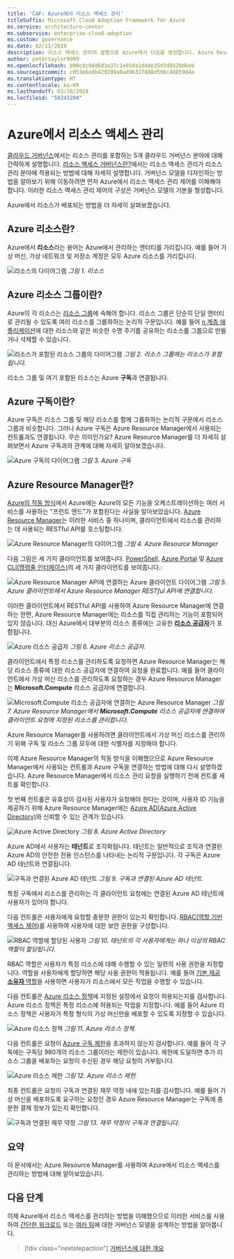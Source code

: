 ```yaml
---
title: 'CAF: Azure에서 리소스 액세스 관리'
titleSuffix: Microsoft Cloud Adoption Framework for Azure
ms.service: architecture-center
ms.subservice: enterprise-cloud-adoption
ms.custom: governance
ms.date: 02/11/2019
description: 리소스 액세스 관리의 설명으로 Azure에서 다음을 생성합니다. Azure Resource Manager, 구독, 리소스 그룹 및 리소스
author: petertaylor9999
ms.openlocfilehash: b98cdc94d6d3a37c1e65da1d4de35d5d9520d6eb
ms.sourcegitcommit: c053e6edb429299a0ad9b327888d596c48859d4a
ms.translationtype: HT
ms.contentlocale: ko-KR
ms.lasthandoff: 03/20/2019
ms.locfileid: "58243204"
---
```

# <a name="resource-access-management-in-azure"></a>Azure에서 리소스 액세스 관리

[클라우드 거버넌스](../overview.md)에서는 리소스 관리를 포함하는 5개 클라우드 거버넌스 분야에 대해 간략하게 설명합니다.  [리소스 액세스 거버넌스란?](overview.md)에서는 리소스 액세스 관리가 리소스 관리 분야에 적용되는 방법에 대해 자세히 설명합니다. 거버넌스 모델을 디자인하는 방법을 알아보기 위해 이동하려면 먼저 Azure에서 리소스 액세스 관리 제어를 이해해야 합니다. 이러한 리소스 액세스 관리 제어의 구성은 거버넌스 모델의 기본을 형성합니다.

Azure에서 리소스가 배포되는 방법을 더 자세히 살펴보겠습니다.

<!-- markdownlint-disable MD026 -->

## <a name="what-is-an-azure-resource"></a>Azure 리소스란?

Azure에서 **리소스**라는 용어는 Azure에서 관리하는 엔터티를 가리킵니다. 예를 들어 가상 머신, 가상 네트워크 및 저장소 계정은 모두 Azure 리소스를 가리킵니다.

![리소스의 다이어그램](../../_images/governance-1-9.png)
*그림 1. 리소스*

## <a name="what-is-an-azure-resource-group"></a>Azure 리소스 그룹이란?

Azure의 각 리소스는 [리소스 그룹](/azure/azure-resource-manager/resource-group-overview#resource-groups)에 속해야 합니다. 리소스 그룹은 단순히 단일 엔터티로 관리될 수 있도록 여러 리소스를 그룹화하는 논리적 구문입니다. 예를 들어 [n 계층 애플리케이션](/azure/architecture/guide/architecture-styles/n-tier)에 대한 리소스와 같은 비슷한 수명 주기를 공유하는 리소스를 그룹으로 만들거나 삭제할 수 있습니다.

![리소스가 포함된 리소스 그룹의 다이어그램](../../_images/governance-1-10.png)
*그림 2. 리소스 그룹에는 리소스가 포함됩니다.*

리소스 그룹 및 여기 포함된 리소스는 Azure **구독**과 연결됩니다.

## <a name="what-is-an-azure-subscription"></a>Azure 구독이란?

Azure 구독은 리소스 그룹 및 해당 리소스를 함께 그룹화하는 논리적 구문에서 리소스 그룹과 비슷합니다. 그러나 Azure 구독은 Azure Resource Manager에서 사용되는 컨트롤과도 연결됩니다. 무슨 의미인가요? Azure Resource Manager를 더 자세히 살펴보면서 Azure 구독과의 관계에 대해 자세히 알아보겠습니다.

![Azure 구독의 다이어그램](../../_images/governance-1-11.png)
*그림 3. Azure 구독*

## <a name="what-is-azure-resource-manager"></a>Azure Resource Manager란?

[Azure의 작동 방식](../../getting-started/what-is-azure.md)에서 Azure에는 Azure의 모든 기능을 오케스트레이션하는 여러 서비스를 사용하는 "프런트 엔드"가 포함된다는 사실을 알아보았습니다. [Azure Resource Manager](/azure/azure-resource-manager/)는 이러한 서비스 중 하나이며, 클라이언트에서 리소스를 관리하는 데 사용되는 RESTful API를 호스팅합니다.

![Azure Resource Manager의 다이어그램](../../_images/governance-1-12.png)
*그림 4. Azure Resource Manager*

다음 그림은 세 가지 클라이언트를 보여줍니다. [PowerShell](/powershell/azure/overview), [Azure Portal](https://portal.azure.com) 및 [Azure CLI(명령줄 인터페이스)](/cli/azure)의 세 가지 클라이언트를 보여줍니다.:

![Azure Resource Manager API에 연결하는 Azure 클라이언트 다이어그램](../../_images/governance-1-13.png)
*그림 5. Azure 클라이언트에서 Azure Resource Manager RESTful API에 연결합니다.*

이러한 클라이언트에서 RESTful API를 사용하여 Azure Resource Manager에 연결하는 한편, Azure Resource Manager에는 리소스를 직접 관리하는 기능이 포함되어 있지 않습니다. 대신 Azure에서 대부분의 리소스 종류에는 고유한 [**리소스 공급자**](/azure/azure-resource-manager/resource-group-overview#terminology)가 포함됩니다.

![Azure 리소스 공급자](../../_images/governance-1-14.png)
*그림 6. Azure 리소스 공급자.*

클라이언트에서 특정 리소스를 관리하도록 요청하면 Azure Resource Manager는 해당 리소스 종류에 대한 리소스 공급자에 연결하여 요청을 완료합니다. 예를 들어 클라이언트에서 가상 머신 리소스를 관리하도록 요청하는 경우 Azure Resource Manager는 **Microsoft.Compute** 리소스 공급자에 연결합니다.

![Microsoft.Compute 리소스 공급자에 연결하는 Azure Resource Manager](../../_images/governance-1-15.png)
*그림 7. Azure Resource Manager에서 **Microsoft.Compute** 리소스 공급자에 연결하여 클라이언트 요청에 지정된 리소스를 관리합니다.*

Azure Resource Manager를 사용하려면 클라이언트에서 가상 머신 리소스를 관리하기 위해 구독 및 리소스 그룹 모두에 대한 식별자를 지정해야 합니다.

이제 Azure Resource Manager의 작동 방식을 이해했으므로 Azure Resource Manager에서 사용되는 컨트롤과 Azure 구독을 연결하는 방법에 대해 다시 설명하겠습니다. Azure Resource Manager에서 리소스 관리 요청을 실행하기 전에 컨트롤 세트를 확인합니다.

첫 번째 컨트롤은 유효성이 검사된 사용자가 요청해야 한다는 것이며, 사용자 ID 기능을 제공하기 위해 Azure Resource Manager에는 [Azure AD(Azure Active Directory)](/azure/active-directory/)와 신뢰할 수 있는 관계가 있습니다.

![Azure Active Directory](../../_images/governance-1-16.png)
*그림 8. Azure Active Directory*

Azure AD에서 사용자는 **테넌트**로 조각화됩니다. 테넌트는 일반적으로 조직과 연결된 Azure AD의 안전한 전용 인스턴스를 나타내는 논리적 구문입니다. 각 구독은 Azure AD 테넌트와 연결됩니다.

![구독과 연결된 Azure AD 테넌트](../../_images/governance-1-17.png)
*그림 9. 구독과 연결된 Azure AD 테넌트.*

특정 구독에서 리소스를 관리하는 각 클라이언트 요청에는 연결된 Azure AD 테넌트에 사용자가 있어야 합니다.

다음 컨트롤은 사용자에게 요청할 충분한 권한이 있는지 확인합니다. [RBAC(역할 기반 액세스 제어)](/azure/role-based-access-control/)를 사용하여 사용자에 대한 보안 권한을 구성합니다.

![RBAC 역할에 할당된 사용자](../../_images/governance-1-18.png)
*그림 10. 테넌트의 각 사용자에게는 하나 이상의 RBAC 역할이 할당됩니다.*

RBAC 역할은 사용자가 특정 리소스에 대해 수행할 수 있는 일련의 사용 권한을 지정합니다. 역할을 사용자에게 할당하면 해당 사용 권한이 적용됩니다. 예를 들어 [기본 제공 **소유자** 역할](/azure/role-based-access-control/built-in-roles#owner)을 사용하면 사용자가 리소스에서 모든 작업을 수행할 수 있습니다.

다음 컨트롤은 [Azure 리소스 정책](/azure/governance/policy/)에 지정된 설정에서 요청이 허용되는지를 검사합니다. Azure 리소스 정책은 특정 리소스에 허용되는 작업을 지정합니다. 예를 들어 Azure 리소스 정책은 사용자가 특정 형식의 가상 머신만을 배포할 수 있도록 지정할 수 있습니다.

![Azure 리소스 정책](../../_images/governance-1-19.png)
*그림 11. Azure 리소스 정책.*

다음 컨트롤은 요청이 [Azure 구독 제한](/azure/azure-subscription-service-limits)을 초과하지 않는지 검사합니다. 예를 들어 각 구독에는 구독당 980개의 리소스 그룹이라는 제한이 있습니다. 제한에 도달하면 추가 리소스 그룹을 배포하는 요청이 수신된 경우 해당 요청이 거부됩니다.

![Azure 리소스 제한](../../_images/governance-1-20.png)
*그림 12. Azure 리소스 제한.*

최종 컨트롤은 요청이 구독과 연결된 재무 약정 내에 있는지를 검사합니다. 예를 들어 가상 머신을 배포하도록 요구하는 요청인 경우 Azure Resource Manager는 구독에 충분한 결제 정보가 있는지 확인합니다.

![구독과 연결된 재무 약정](../../_images/governance-1-21.png)
*그림 13. 재무 약정이 구독과 연결됩니다.*

## <a name="summary"></a>요약

이 문서에서는 Azure Resource Manager를 사용하여 Azure에서 리소스 액세스를 관리하는 방법에 대해 알아보았습니다.

## <a name="next-steps"></a>다음 단계

이제 Azure에서 리소스 액세스를 관리하는 방법을 이해했으므로 이러한 서비스를 사용하여 [간단한 워크로드](governance-simple-workload.md) 또는 [여러 팀](governance-multiple-teams.md)에 대한 거버넌스 모델을 설계하는 방법을 알아봅니다.

> [!div class="nextstepaction"]
> [거버넌스에 대한 개요](../overview.md)
